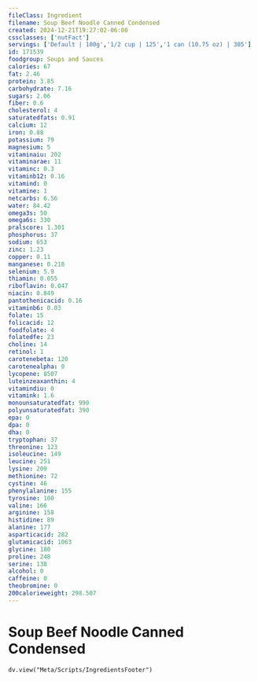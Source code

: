 ```yaml
---
fileClass: Ingredient
filename: Soup Beef Noodle Canned Condensed
created: 2024-12-21T19:27:02-06:00
cssclasses: ['nutFact']
servings: ['Default | 100g','1/2 cup | 125','1 can (10.75 oz) | 305']
id: 171539
foodgroup: Soups and Sauces
calories: 67
fat: 2.46
protein: 3.85
carbohydrate: 7.16
sugars: 2.06
fiber: 0.6
cholesterol: 4
saturatedfats: 0.91
calcium: 12
iron: 0.88
potassium: 79
magnesium: 5
vitaminaiu: 202
vitaminarae: 11
vitaminc: 0.3
vitaminb12: 0.16
vitamind: 0
vitamine: 1
netcarbs: 6.56
water: 84.42
omega3s: 50
omega6s: 330
pralscore: 1.301
phosphorus: 37
sodium: 653
zinc: 1.23
copper: 0.11
manganese: 0.218
selenium: 5.9
thiamin: 0.055
riboflavin: 0.047
niacin: 0.849
pantothenicacid: 0.16
vitaminb6: 0.03
folate: 15
folicacid: 12
foodfolate: 4
folatedfe: 23
choline: 14
retinol: 1
carotenebeta: 120
carotenealpha: 0
lycopene: 8507
luteinzeaxanthin: 4
vitamindiu: 0
vitamink: 1.6
monounsaturatedfat: 990
polyunsaturatedfat: 390
epa: 0
dpa: 0
dha: 0
tryptophan: 37
threonine: 123
isoleucine: 149
leucine: 251
lysine: 209
methionine: 72
cystine: 46
phenylalanine: 155
tyrosine: 100
valine: 166
arginine: 158
histidine: 89
alanine: 177
asparticacid: 282
glutamicacid: 1063
glycine: 180
proline: 248
serine: 138
alcohol: 0
caffeine: 0
theobromine: 0
200calorieweight: 298.507
---
```


# Soup Beef Noodle Canned Condensed

```dataviewjs
dv.view("Meta/Scripts/IngredientsFooter")
```